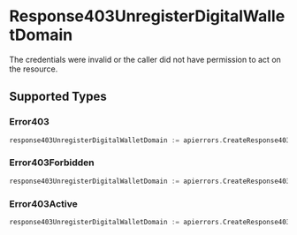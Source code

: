 # Response403UnregisterDigitalWalletDomain

The credentials were invalid or the caller did not have permission to act on the resource.


## Supported Types

### Error403

```go
response403UnregisterDigitalWalletDomain := apierrors.CreateResponse403UnregisterDigitalWalletDomainError403(components.Error403{/* values here */})
```

### Error403Forbidden

```go
response403UnregisterDigitalWalletDomain := apierrors.CreateResponse403UnregisterDigitalWalletDomainError403Forbidden(components.Error403Forbidden{/* values here */})
```

### Error403Active

```go
response403UnregisterDigitalWalletDomain := apierrors.CreateResponse403UnregisterDigitalWalletDomainError403Active(components.Error403Active{/* values here */})
```

